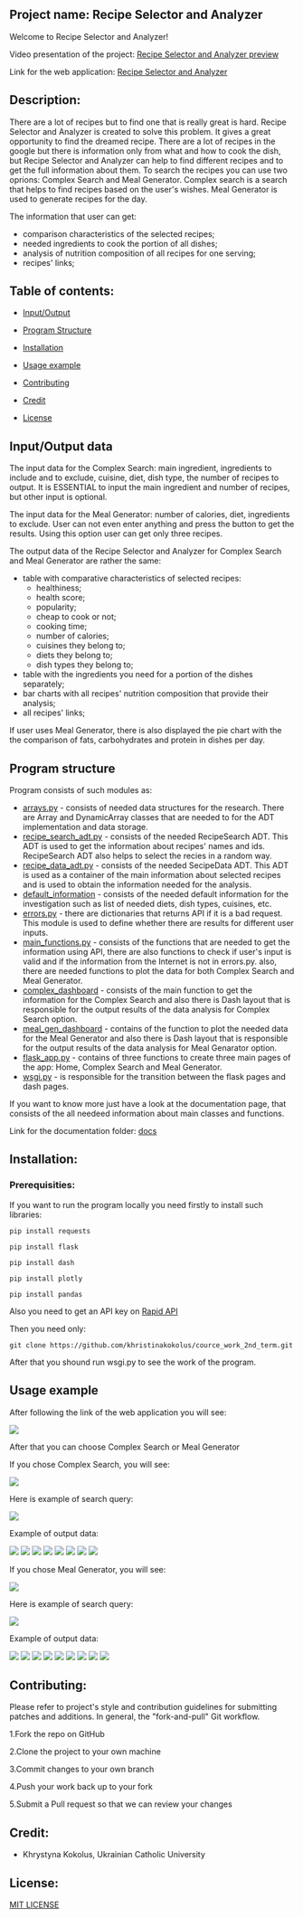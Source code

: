 ## Project name: Recipe Selector and Analyzer

Welcome to Recipe Selector and Analyzer!

Video presentation of the project: [Recipe Selector and Analyzer preview](https://www.youtube.com/watch?v=dhsA0brg_2o)

Link for the web application: [Recipe Selector and Analyzer](http://recipeanalyser.pythonanywhere.com/)

## Description:

There are a lot of recipes but to find one that is really great is hard. Recipe Selector and Analyzer is created to solve this problem. It gives a great opportunity to find the dreamed recipe. There are a lot of recipes in the google but there is information only from what and how to cook the dish, but Recipe Selector and Analyzer can help to find different recipes and to get the full information about them. To search the recipes you can use two oprions: Complex Search and Meal Generator. Complex search is a search that helps to find recipes based on the user's wishes. Meal Generator is used to generate recipes for the day.

The information that user can get:
* comparison characteristics of the selected recipes;
* needed ingredients to cook the portion of all dishes;
* analysis of nutrition composition of all recipes for one serving;
* recipes' links;

## Table of contents:

* [Input/Output](#Input/Output-data)

* [Program Structure](#Program-Structure)

* [Installation](#Installation)

* [Usage example](#Usage-example)

* [Contributing](#Contributing)

* [Credit](#Credit)

* [License](#License)

## Input/Output data

The input data for the Complex Search: main ingredient, ingredients to include and to exclude, cuisine, diet, dish type, the number of recipes to output. It is ESSENTIAL to input the main ingredient and number of recipes, but other input is optional.

The input data for the Meal Generator: number of calories, diet, ingredients to exclude. User сan not even enter anything and press the button to get the results. Using this option user can get only three recipes.


The output data of the Recipe Selector and Analyzer for Complex Search and Meal Generator are rather the same:
* table with comparative characteristics of selected recipes:
  * healthiness;
  * health score;
  * popularity;
  * cheap to cook or not;
  * cooking time;
  * number of calories;
  * cuisines they belong to;
  * diets they belong to;
  * dish types they belong to;
* table with the ingredients you need for a portion of the dishes separately;
* bar charts with all recipes' nutrition composition that provide their analysis;
* all recipes' links;

If user uses Meal Generator, there is also displayed the pie chart with the the comparison of fats, carbohydrates and protein in dishes per day.

## Program structure

Program consists of such modules as:
* [arrays.py](https://github.com/khristinakokolus/cource_work_2nd_term/blob/master/modules/arrays.py) - consists of needed data structures for the research. There are Array and DynamicArray classes that are needed to for the ADT implementation and data storage.
* [recipe_search_adt.py](https://github.com/khristinakokolus/cource_work_2nd_term/blob/master/modules/recipe_search_adt.py) - consists of the needed RecipeSearch ADT. This ADT is used to get the information about recipes' names and ids. RecipeSearch ADT also helps to select the recies in a random way.
* [recipe_data_adt.py](https://github.com/khristinakokolus/cource_work_2nd_term/blob/master/modules/recipe_data_adt.py) - consists of the needed SecipeData ADT. This ADT is used as a container of the main information about selected recipes and is used to obtain the information needed for the analysis.
* [default_information](https://github.com/khristinakokolus/cource_work_2nd_term/blob/master/modules/default_information.py) - consists of the needed default information for the investigation such as list of needed diets, dish types, cuisines, etc.
* [errors.py](https://github.com/khristinakokolus/cource_work_2nd_term/blob/master/modules/errors.py) - there are dictionaries that returns API if it is a bad request. This module is used to define whether there are results for different user inputs.
* [main_functions.py](https://github.com/khristinakokolus/cource_work_2nd_term/blob/master/modules/main_functions.py) - consists of the functions that are needed to get the information using API, there are also functions to check if user's input is valid and if the information from the Internet is not in errors.py. also, there are needed functions to plot the data for both Complex Search and Meal Generator.
* [complex_dashboard](https://github.com/khristinakokolus/cource_work_2nd_term/blob/master/modules/complex_dashboard.py) - consists of the main function to get the information for the Complex Search and also there is Dash layout that is responsible for the output results of the data analysis for Complex Search option.
* [meal_gen_dashboard](https://github.com/khristinakokolus/cource_work_2nd_term/blob/master/modules/meal_gen_dashboard.py) - contains of the function to plot the needed data for the Meal Generator and also there is Dash layout that is responsible for the output results of the data analysis for Meal Genarator option.
* [flask_app.py](https://github.com/khristinakokolus/cource_work_2nd_term/blob/master/modules/flask_app.py) - contains of three functions to create three main pages of the app: Home, Complex Search and Meal Generator.
* [wsgi.py](https://github.com/khristinakokolus/cource_work_2nd_term/blob/master/modules/wsgi.py) - is responsible for the transition between the flask pages and dash pages.

If you want to know more just have a look at the documentation page, that consists of the all needeed information about main classes and functions. 

Link for the documentation folder: [docs](https://github.com/khristinakokolus/cource_work_2nd_term/tree/master/docs)

## Installation:

### Prerequisities:

If you want to run the program locally you need firstly to install such libraries:

`pip install requests`

`pip install flask`

`pip install dash`

`pip install plotly`

`pip install pandas`

Also you need to get an API key on [Rapid API](https://rapidapi.com/spoonacular/api/recipe-food-nutrition)

Then you need only:

`git clone https://github.com/khristinakokolus/cource_work_2nd_term.git`

After that you shound run wsgi.py to see the work of the program.

## Usage example

After following the link of the web application you will see:

![](https://github.com/khristinakokolus/cource_work_2nd_term/blob/master/screens/home.png)

After that you can choose Complex Search or Meal Generator

If you chose Complex Search, you will see:

![](https://github.com/khristinakokolus/cource_work_2nd_term/blob/master/screens/complex.png)

Here is example of search query:

![](https://github.com/khristinakokolus/cource_work_2nd_term/blob/master/screens/complexsearch.png)

Example of output data:

![](https://github.com/khristinakokolus/cource_work_2nd_term/blob/master/screens/res1.png)
![](https://github.com/khristinakokolus/cource_work_2nd_term/blob/master/screens/res2.png)
![](https://github.com/khristinakokolus/cource_work_2nd_term/blob/master/screens/res3.png)
![](https://github.com/khristinakokolus/cource_work_2nd_term/blob/master/screens/res4.png)
![](https://github.com/khristinakokolus/cource_work_2nd_term/blob/master/screens/res5.png)
![](https://github.com/khristinakokolus/cource_work_2nd_term/blob/master/screens/res6.png)
![](https://github.com/khristinakokolus/cource_work_2nd_term/blob/master/screens/res7.png)
![](https://github.com/khristinakokolus/cource_work_2nd_term/blob/master/screens/res8.png)


If you chose Meal Generator, you will see:

![](https://github.com/khristinakokolus/cource_work_2nd_term/blob/master/screens/meal_gen.png)

Here is example of search query:

![](https://github.com/khristinakokolus/cource_work_2nd_term/blob/master/screens/mealgenerator.png)


Example of output data:

![](https://github.com/khristinakokolus/cource_work_2nd_term/blob/master/screens/meal1.png)
![](https://github.com/khristinakokolus/cource_work_2nd_term/blob/master/screens/meal2.png)
![](https://github.com/khristinakokolus/cource_work_2nd_term/blob/master/screens/meal3.png)
![](https://github.com/khristinakokolus/cource_work_2nd_term/blob/master/screens/meal4.png)
![](https://github.com/khristinakokolus/cource_work_2nd_term/blob/master/screens/meal5.png)
![](https://github.com/khristinakokolus/cource_work_2nd_term/blob/master/screens/meal6.png)
![](https://github.com/khristinakokolus/cource_work_2nd_term/blob/master/screens/meal7.png)
![](https://github.com/khristinakokolus/cource_work_2nd_term/blob/master/screens/meal8.png)
![](https://github.com/khristinakokolus/cource_work_2nd_term/blob/master/screens/meal9.png)

## Contributing:

Please refer to project's style and contribution guidelines for submitting patches and additions. In general, the "fork-and-pull" Git workflow.

1.Fork the repo on GitHub

2.Clone the project to your own machine

3.Commit changes to your own branch

4.Push your work back up to your fork

5.Submit a Pull request so that we can review your changes

## Credit:
- Khrystyna Kokolus, Ukrainian Catholic University

## License:

[MIT LICENSE](https://github.com/khristinakokolus/cource_work_2nd_term/blob/master/LICENSE)
